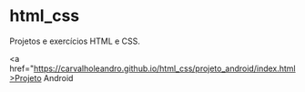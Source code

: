 # html_css
 Projetos e exercícios HTML  e CSS.

 <a href="https://carvalholeandro.github.io/html_css/projeto_android/index.html>Projeto Android</a>
